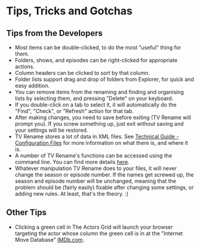 # Tips, Tricks and Gotchas
## Tips from the Developers

* Most items can be double-clicked, to do the most "useful" thing for them.
* Folders, shows, and episodes can be right-clicked for appropriate actions.
* Column headers can be clicked to sort by that column.
* Folder lists support drag and drop of folders from Explorer, for quick and easy addition.
* You can remove items from the renaming and finding and organising lists by selecting them, and pressing "Delete" on your keyboard.
* If you double-click on a tab to select it, it will automatically do the "Find", "Check", or "Refresh" action for that tab.
* After making changes, you need to save before exiting (TV Rename will prompt you). If you screw something up, just exit without saving and your settings will be restored.
* TV Rename stores a lot of data in XML files. See [Technical Guide - Configuration Files](technical#configuration-files "Read the Technical Guide") for more information on what there is, and where it is.
* A number of TV Rename's functions can be accessed using the command line. You can find more details [here](cmd-line "Read about Command Line functionality").
* Whatever manipulation TV Rename does to your files, it will never change the season or episode number. If the names get screwed up, the season and episode number will be unchanged, meaning that the problem should be (fairly easily) fixable after changing some settings, or adding new rules. At least, that's the theory. :)

## Other Tips
* Clicking a green cell in The Actors Grid will launch your browser targeting the actor whose column the green cell is in at the "Internet Move Database" [IMDb.com](http://www.imdb.com "Visit IMDb").
